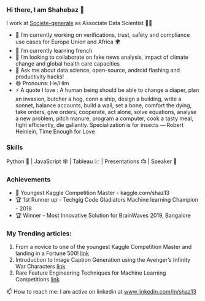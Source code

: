 ### Hi there, I am Shahebaz 👋

I work at [Societe-generale](https://github.com/societe-generale) as Associate Data Scientist 👨‍💻

- 🔭 I’m currently working on verifications, trust, safety and compliance use cases for Europe Union and Africa 🌍 
- 🌱 I’m currently learning french 
- 👯 I’m looking to collaborate on fake news analysis, impact of climate change and global health care capacities 
- 💬 Ask me about data science, open-source, android flashing and productivity hacks!
- 😄 Pronouns: He/Him
- ⚡ A quote I love : A human being should be able to change a diaper, plan an invasion, butcher a hog, conn a ship, design a building, write a sonnet, balance accounts, build a wall, set a bone, comfort the dying, take orders, give orders, cooperate, act alone, solve equations, analyse a new problem, pitch manure, program a computer, cook a tasty meal, fight efficiently, die gallantly. Specialization is for insects — Robert Heinlein, Time Enough for Love

### Skills
Python 🐍 | JavaScript 🕸 | Tableau 💹 | Presentations 📺 | Speaker 🕺

### Achievements
- 🏅 Youngest Kaggle Competition Master - kaggle.com/shaz13
- 🏆 1st Runner up - Techgig Code Gladiators Machine learning Champion - 2018
- 🏆 Winner - Most Innovative Solution for BrainWaves 2019, Bangalore


### My Trending articles:

1. From a novice to one of the youngest Kaggle Competition Master and landing in a Fortune 500! [link](https://medium.com/analytics-vidhya/from-a-novice-to-the-youngest-kaggle-competition-master-and-landing-in-a-fortune-500-cc8acf49de)
2. Introduction to Image Caption Generation using the Avenger’s Infinity War Characters [link](https://medium.com/analytics-vidhya/introduction-to-image-caption-generation-using-the-avengers-infinity-war-characters-6f14df09dbe5)
3. Rare Feature Engineering Techniques for Machine Learning Competitions [link](https://medium.com/ml-byte/rare-feature-engineering-techniques-for-machine-learning-competitions-de36c7bb418f)





📫 How to reach me: I am active on linkedin at www.linkedin.com/in/shaz13

